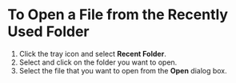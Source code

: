# To Open a File from the Recently Used Folder

1. Click the tray icon and select **Recent Folder**.
2. Select and click on the folder you want to open.
3. Select the file that you want to open from the **Open** dialog box.
